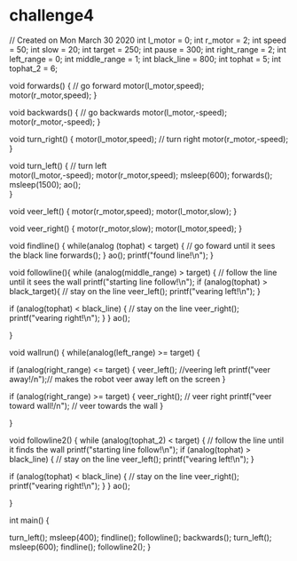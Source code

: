 # challenge4
// Created on Mon March 30 2020
int l_motor = 0;
int r_motor = 2;
int speed = 50; 
int slow = 20;
int target = 250;
int pause = 300;
int right_range = 2;
int left_range = 0;
int middle_range = 1;
int black_line = 800;
int tophat = 5;
int tophat_2 = 6;


void forwards() { // go forward
   motor(l_motor,speed);  
   motor(r_motor,speed);
}

void backwards() { // go backwards
   motor(l_motor,-speed);  
   motor(r_motor,-speed);
}


void turn_right() {
   motor(l_motor,speed); // turn right
   motor(r_motor,-speed);
}

void turn_left() { // turn left  
   motor(l_motor,-speed);
   motor(r_motor,speed);
   msleep(600);
   forwards();
   msleep(1500);
   ao();   
}


void veer_left() {
	 motor(r_motor,speed);
	 motor(l_motor,slow);
}

void veer_right() {
   motor(r_motor,slow);
	 motor(l_motor,speed);
}

void findline() {
while(analog (tophat) < target) { // go foward until it sees the black line
       forwards();
       }
       ao(); 
       printf("found line!\n"); 
}

void followline(){
while (analog(middle_range) > target) { // follow the line until it sees the wall
        printf("starting line follow!\n");
 if (analog(tophat) > black_target){ // stay on the line
        veer_left();
        printf("vearing left!\n");
        } 
  
 if (analog(tophat) < black_line) { // stay on the line
        veer_right();
        printf("vearing right!\n");
        }
        }
	    ao();
	
}

void wallrun() {
while(analog(left_range) >= target) { 
    
 if (analog(right_range) <= target) { 
        veer_left(); //veering left 
        printf("veer away!/n");// makes the robot veer away left on the screen
        }

 if (analog(right_range) >= target) {
        veer_right(); // veer right
        printf("veer toward wall!/n"); // veer towards the wall
        }
 
}

void followline2() {
while (analog(tophat_2) < target) { // follow the line until it finds the wall
        printf("starting line follow!\n");
 if (analog(tophat) > black_line) { // stay on the line
        veer_left();
        printf("vearing left!\n");
 }
  
 if (analog(tophat) < black_line) { // stay on the line
        veer_right();
        printf("vearing right!\n");
 }
 }
 ao();
	
}

int main() {	
	
turn_left();
msleep(400);
findline();
followline();
backwards();
turn_left();
msleep(600);
findline();
followline2();
}
